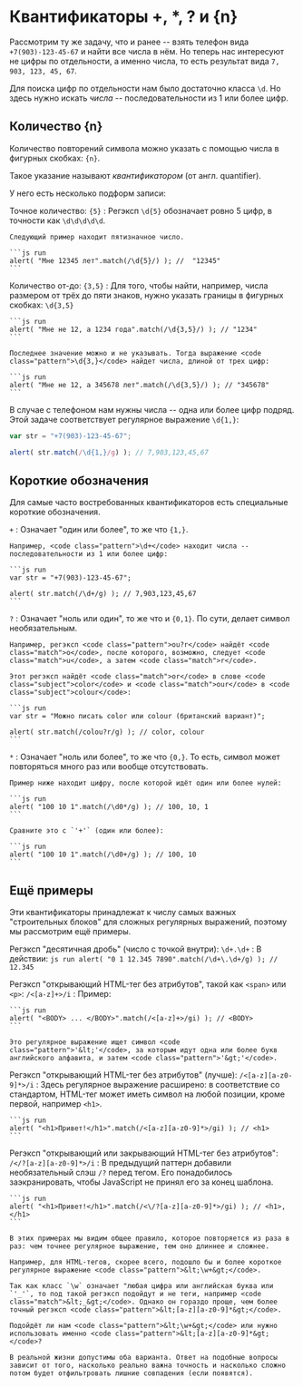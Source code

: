 # Квантификаторы +, *, ? и {n}

Рассмотрим ту же задачу, что и ранее -- взять телефон вида `+7(903)-123-45-67` и найти все числа в нём. Но теперь нас интересуют не цифры по отдельности, а именно числа, то есть результат вида `7, 903, 123, 45, 67`.

Для поиска цифр по отдельности нам было достаточно класса `\d`. Но здесь нужно искать *числа* -- последовательности из 1 или более цифр.

## Количество {n}

Количество повторений символа можно указать с помощью числа в фигурных скобках: `{n}`.

Такое указание называют *квантификатором* (от англ. quantifier).

У него есть несколько подформ записи:

Точное количество: `{5}`
: Регэксп <code class="pattern">\d{5}</code> обозначает ровно 5 цифр, в точности как <code class="pattern">\d\d\d\d\d</code>.

    Следующий пример находит пятизначное число.

    ```js run
    alert( "Мне 12345 лет".match(/\d{5}/) ); //  "12345"
    ```

Количество от-до: `{3,5}`
: Для того, чтобы найти, например, числа размером от трёх до пяти знаков, нужно указать границы в фигурных скобках: <code class="pattern">\d{3,5}</code>

    ```js run
    alert( "Мне не 12, а 1234 года".match(/\d{3,5}/) ); // "1234"
    ```

    Последнее значение можно и не указывать. Тогда выражение <code class="pattern">\d{3,}</code> найдет числа, длиной от трех цифр:

    ```js run
    alert( "Мне не 12, а 345678 лет".match(/\d{3,5}/) ); // "345678"
    ```

В случае с телефоном нам нужны числа -- одна или более цифр подряд. Этой задаче соответствует регулярное выражение <code class="pattern">\d{1,}</code>:

```js run
var str = "+7(903)-123-45-67";

alert( str.match(/\d{1,}/g) ); // 7,903,123,45,67
```

## Короткие обозначения

Для самые часто востребованных квантификаторов есть специальные короткие обозначения.

`+`
: Означает "один или более", то же что `{1,}`.

    Например, <code class="pattern">\d+</code> находит числа -- последовательности из 1 или более цифр:

    ```js run
    var str = "+7(903)-123-45-67";

    alert( str.match(/\d+/g) ); // 7,903,123,45,67
    ```

`?`
: Означает "ноль или один", то же что и `{0,1}`. По сути, делает символ необязательным.

    Например, регэксп <code class="pattern">ou?r</code> найдёт <code class="match">o</code>, после которого, возможно, следует <code class="match">u</code>, а затем <code class="match">r</code>.

    Этот регэксп найдёт <code class="match">or</code> в слове <code class="subject">color</code> и <code class="match">our</code> в <code class="subject">colour</code>:

    ```js run
    var str = "Можно писать color или colour (британский вариант)";

    alert( str.match(/colou?r/g) ); // color, colour
    ```

`*`
: Означает "ноль или более", то же что `{0,}`. То есть, символ может повторяться много раз или вообще отсутствовать.

    Пример ниже находит цифру, после которой идёт один или более нулей:

    ```js run
    alert( "100 10 1".match(/\d0*/g) ); // 100, 10, 1
    ```

    Сравните это с `'+'` (один или более):

    ```js run
    alert( "100 10 1".match(/\d0+/g) ); // 100, 10
    ```

## Ещё примеры

Эти квантификаторы принадлежат к числу самых важных "строительных блоков" для сложных регулярных выражений, поэтому мы рассмотрим ещё примеры.

Регэксп "десятичная дробь" (число с точкой внутри): <code class="pattern">\d+\.\d+</code>
: В действии:
    ```js run
    alert( "0 1 12.345 7890".match(/\d+\.\d+/g) ); // 12.345
    ```

Регэксп "открывающий HTML-тег без атрибутов", такой как `<span>` или `<p>`: <code class="pattern">/&lt;[a-z]+&gt;/i</code>
: Пример:

    ```js run
    alert( "<BODY> ... </BODY>".match(/<[a-z]+>/gi) ); // <BODY>
    ```

    Это регулярное выражение ищет символ <code class="pattern">'&lt;'</code>, за которым идут одна или более букв английского алфавита, и затем <code class="pattern">'&gt;'</code>.

Регэксп "открывающий HTML-тег без атрибутов" (лучше): <code class="pattern">/&lt;[a-z][a-z0-9]*&gt;/i</code>
: Здесь регулярное выражение расширено: в соответствие со стандартом, HTML-тег может иметь символ на любой позиции, кроме первой, например `<h1>`.

    ```js run
    alert( "<h1>Привет!</h1>".match(/<[a-z][a-z0-9]*>/gi) ); // <h1>
    ```

Регэксп "открывающий или закрывающий HTML-тег без атрибутов": <code class="pattern">/&lt;\/?[a-z][a-z0-9]*&gt;/i</code>
: В предыдущий паттерн добавили необязательный слэш <code class="pattern">/?</code> перед тегом. Его понадобилось заэкранировать, чтобы JavaScript не принял его за конец шаблона.

    ```js run
    alert( "<h1>Привет!</h1>".match(/<\/?[a-z][a-z0-9]*>/gi) ); // <h1>, </h1>
    ```

```smart header="Точнее -- значит сложнее"
В этих примерах мы видим общее правило, которое повторяется из раза в раз: чем точнее регулярное выражение, тем оно длиннее и сложнее.

Например, для HTML-тегов, скорее всего, подошло бы и более короткое регулярное выражение <code class="pattern">&lt;\w+&gt;</code>.

Так как класс `\w` означает "любая цифра или английская буква или `'_'`, то под такой регэксп подойдут и не теги, например <code class="match">&lt;_&gt;</code>. Однако он гораздо проще, чем более точный регэксп <code class="pattern">&lt;[a-z][a-z0-9]*&gt;</code>.

Подойдёт ли нам <code class="pattern">&lt;\w+&gt;</code> или нужно использовать именно <code class="pattern">&lt;[a-z][a-z0-9]*&gt;</code>?

В реальной жизни допустимы оба варианта. Ответ на подобные вопросы зависит от того, насколько реально важна точность и насколько сложно потом будет отфильтровать лишние совпадения (если появятся).
```

